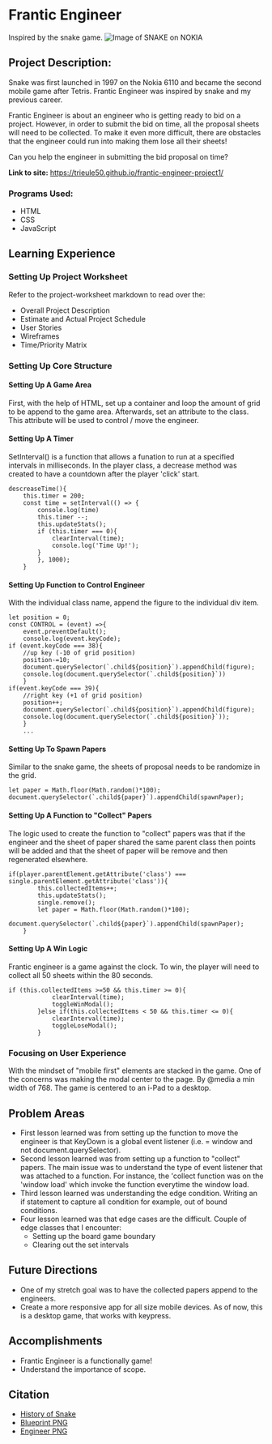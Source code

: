 # Frantic Engineer
Inspired by the snake game.
![Image of SNAKE on NOKIA](https://theprint.in/wp-content/uploads/2020/07/brandma-snake-game.jpg)

## Project Description: 

Snake was first launched in 1997 on the Nokia 6110 and became the second mobile game after Tetris. Frantic Engineer was inspired by snake and my previous career. 

Frantic Engineer is about an engineer who is getting ready to bid on a project. However, in order to submit the bid on time, all the proposal sheets will need to be collected. To make it even more difficult, there are obstacles that the engineer could run into making them lose all their sheets!

Can you help the engineer in submitting the bid proposal on time?

**Link to site:** https://trieule50.github.io/frantic-engineer-project1/

### Programs Used:
- HTML
- CSS
- JavaScript

## Learning Experience

### Setting Up Project Worksheet
Refer to the project-worksheet markdown to read over the:
- Overall Project Description 
- Estimate and Actual Project Schedule
- User Stories
- Wireframes
- Time/Priority Matrix

### Setting Up Core Structure

#### Setting Up A Game Area
First, with the help of HTML, set up a container and loop the amount of grid to be append to the game area. Afterwards, set an attribute to the class. This attribute will be used to control / move the engineer.
#### Setting Up A Timer
SetInterval() is a function that allows a funation to run at a specified intervals in milliseconds. In the player class, a decrease method was created to have a countdown after the player 'click' start. 

    descreaseTime(){
        this.timer = 200;
        const time = setInterval(() => {
            console.log(time)
            this.timer --;
            this.updateStats();
            if (this.timer === 0){
                clearInterval(time);
                console.log('Time Up!');
            }
            }, 1000);
        }
#### Setting Up Function to Control Engineer
With the individual class name, append the figure to the individual div item. 

    let position = 0;
    const CONTROL = (event) =>{
        event.preventDefault();
        console.log(event.keyCode);
    if (event.keyCode === 38){
        //up key (-10 of grid position)
        position-=10;
        document.querySelector(`.child${position}`).appendChild(figure);
        console.log(document.querySelector(`.child${position}`))
        }
    if(event.keyCode === 39){
        //right key (+1 of grid position)
        position++;
        document.querySelector(`.child${position}`).appendChild(figure);
        console.log(document.querySelector(`.child${position}`));
        }
        ...

#### Setting Up To Spawn Papers
Similar to the snake game, the sheets of proposal needs to be randomize in the grid. 

    let paper = Math.floor(Math.random()*100);
    document.querySelector(`.child${paper}`).appendChild(spawnPaper);

#### Setting Up A Function to "Collect" Papers
The logic used to create the function to "collect" papers was that if the engineer and the sheet of paper shared the same parent class then points will be added and that the sheet of paper will be remove and then regenerated elsewhere. 

    if(player.parentElement.getAttribute('class') === single.parentElement.getAttribute('class')){
            this.collectedItems++;
            this.updateStats();
            single.remove();
            let paper = Math.floor(Math.random()*100);
            document.querySelector(`.child${paper}`).appendChild(spawnPaper);
        }

#### Setting Up A Win Logic

Frantic engineer is a game against the clock. To win, the player will need to collect all 50 sheets within the 80 seconds. 

    if (this.collectedItems >=50 && this.timer >= 0){
                clearInterval(time);
                toggleWinModal();
            }else if(this.collectedItems < 50 && this.timer <= 0){
                clearInterval(time);
                toggleLoseModal();
            }

### Focusing on User Experience
With the mindset of "mobile first" elements are stacked in the game. One of the concerns was making the modal center to the page. By @media a min width of 768. The game is centered to an i-Pad to a desktop. 


## Problem Areas 
- First lesson learned was from setting up the function to move the engineer is that KeyDown is a global event listener (i.e. = window and not document.querySelector).
- Second lesson learned was from setting up a function to "collect" papers. The main issue was to understand the type of event listener that was attached to a function. For instance, the 'collect function was on the 'window load' which invoke the function everytime the window load. 
- Third lesson learned was understanding the edge condition. Writing an if statement to capture all condition for example, out of bound conditions. 
- Four lesson learned was that edge cases are the difficult.
    Couple of edge classes that I encounter:
    - Setting up the board game boundary
    - Clearing out the set intervals

## Future Directions
- One of my stretch goal was to have the collected papers append to the engineers.
- Create a more responsive app for all size mobile devices. As of now, this is a desktop game, that works with keypress. 

## Accomplishments 
- Frantic Engineer is a functionally game! 
- Understand the importance of scope. 

## Citation
- [History of Snake](https://www.itsnicethat.com/features/taneli-armanto-the-history-of-snake-design-legacies-230221)
- [Blueprint PNG](https://www.subpng.com/png-d1xs5s/)
- [Engineer PNG](https://www.pinterest.com/leojackmystic7/engineer-cartoon/)